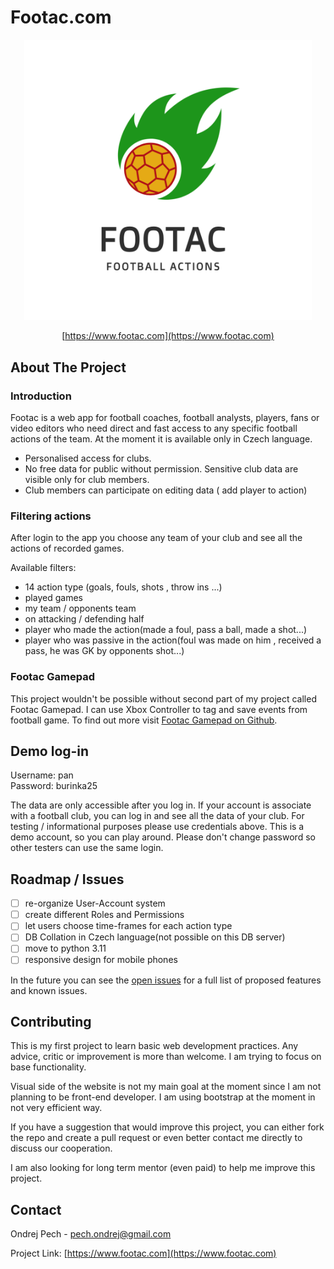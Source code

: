 # Footac.com

<div align="center">
    <img src="static/img/footac/Footac_logo_big.png" alt="Logo" width="460">

[https://www.footac.com](https://www.footac.com)
</div>

## About The Project

### Introduction
Footac is a web app for football coaches, football analysts, players, fans or video editors who need direct and fast 
access to any specific football actions of the team. At the moment it is available only in Czech language.

*  Personalised access for clubs.
* No free data for public without permission. Sensitive club data are visible only for club members.
* Club members can participate on editing data ( add player to action)

### Filtering actions
After login to the app you choose any team of your club and see all the actions of recorded games.

Available  filters:
* 14 action type (goals, fouls, shots , throw ins ...)
* played games
* my team / opponents team
* on attacking / defending half
* player who made the action(made a foul, pass a ball, made a shot...)
* player who was passive in the action(foul was made on him , received a pass, he was GK by opponents shot...)

### Footac Gamepad
This project wouldn't be possible without second part of my project called Footac Gamepad. 
I can use Xbox Controller to tag and save events from football game. 
To find out more visit [Footac Gamepad on Github](https://github.com/OndrejPech/footac-gamepad).

## Demo log-in

Username: pan <br>
Password: burinka25 <br>

The data are only accessible after you log in. If your account is associate with a football club, you can log in and see all the data of your club.
For testing / informational purposes please use credentials above. 
This is a demo account, so you can play around. Please don't change password so other testers can use the same login.




## Roadmap / Issues

- [ ] re-organize User-Account system
- [ ] create different Roles and Permissions
- [ ] let users choose time-frames for each action type
- [ ] DB Collation in Czech language(not possible on this DB server)
- [ ] move to python 3.11
- [ ] responsive design for mobile phones

In the future you can see the [open issues](https://github.com/OndrejPech/Footac/issues) for a full list of proposed features and known issues.



## Contributing
This is my first project to learn basic web development practices. Any advice, critic or improvement is more than welcome.
I am trying to focus on base functionality.

Visual side of the website is not my main goal at the moment since I am not planning to be front-end developer. I am using bootstrap at the moment in not very efficient way.

If you have a suggestion that would improve this project, you can either fork the repo and create a pull request or even better 
contact me directly to discuss our cooperation. 

I am also looking for long term mentor (even paid) to help me improve this project.



## Contact

Ondrej Pech - pech.ondrej@gmail.com

Project Link: [https://www.footac.com](https://www.footac.com)
